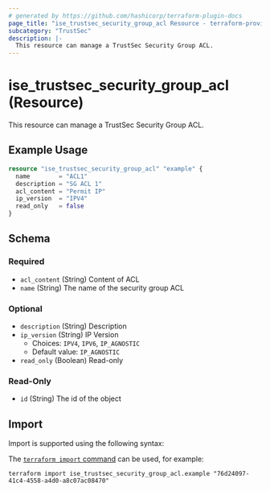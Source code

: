 ```yaml
---
# generated by https://github.com/hashicorp/terraform-plugin-docs
page_title: "ise_trustsec_security_group_acl Resource - terraform-provider-ise"
subcategory: "TrustSec"
description: |-
  This resource can manage a TrustSec Security Group ACL.
---
```


# ise_trustsec_security_group_acl (Resource)

This resource can manage a TrustSec Security Group ACL.

## Example Usage

```terraform
resource "ise_trustsec_security_group_acl" "example" {
  name        = "ACL1"
  description = "SG ACL 1"
  acl_content = "Permit IP"
  ip_version  = "IPV4"
  read_only   = false
}
```

<!-- schema generated by tfplugindocs -->
## Schema

### Required

- `acl_content` (String) Content of ACL
- `name` (String) The name of the security group ACL

### Optional

- `description` (String) Description
- `ip_version` (String) IP Version
  - Choices: `IPV4`, `IPV6`, `IP_AGNOSTIC`
  - Default value: `IP_AGNOSTIC`
- `read_only` (Boolean) Read-only

### Read-Only

- `id` (String) The id of the object

## Import

Import is supported using the following syntax:

The [`terraform import` command](https://developer.hashicorp.com/terraform/cli/commands/import) can be used, for example:

```shell
terraform import ise_trustsec_security_group_acl.example "76d24097-41c4-4558-a4d0-a8c07ac08470"
```
